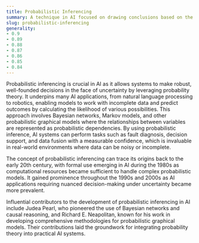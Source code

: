 ```yaml
---
title: Probabilistic Inferencing
summary: A technique in AI focused on drawing conclusions based on the probability of different outcomes, given partial or uncertain information.
slug: probabilistic-inferencing
generality:
- 0.9
- 0.89
- 0.88
- 0.87
- 0.86
- 0.85
- 0.84
---
```


Probabilistic inferencing is crucial in AI as it allows systems to make robust, well-founded decisions in the face of uncertainty by leveraging probability theory. It underpins many AI applications, from natural language processing to robotics, enabling models to work with incomplete data and predict outcomes by calculating the likelihood of various possibilities. This approach involves Bayesian networks, Markov models, and other probabilistic graphical models where the relationships between variables are represented as probabilistic dependencies. By using probabilistic inference, AI systems can perform tasks such as fault diagnosis, decision support, and data fusion with a measurable confidence, which is invaluable in real-world environments where data can be noisy or incomplete.

The concept of probabilistic inferencing can trace its origins back to the early 20th century, with formal use emerging in AI during the 1980s as computational resources became sufficient to handle complex probabilistic models. It gained prominence throughout the 1990s and 2000s as AI applications requiring nuanced decision-making under uncertainty became more prevalent.

Influential contributors to the development of probabilistic inferencing in AI include Judea Pearl, who pioneered the use of Bayesian networks and causal reasoning, and Richard E. Neapolitan, known for his work in developing comprehensive methodologies for probabilistic graphical models. Their contributions laid the groundwork for integrating probability theory into practical AI systems.